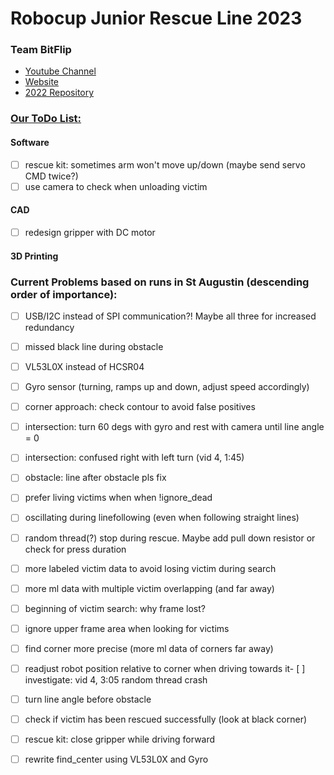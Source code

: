 # Robocup Junior Rescue Line 2023
### Team BitFlip


* [Youtube Channel](https://www.youtube.com/channel/UCC9BH-tkFcYVH9Up8JBV4LQ)
* [Website](http://kraemer123.de/)
* [2022 Repository](https://github.com/saegersven/robocup)

### <u>Our ToDo List:</u>

#### Software

- [ ] rescue kit: sometimes arm won't move up/down (maybe send servo CMD twice?)
- [ ] use camera to check when unloading victim

#### CAD

- [ ] redesign gripper with DC motor

#### 3D Printing

### Current Problems based on runs in St Augustin (descending order of importance):
- [ ] USB/I2C instead of SPI communication?! Maybe all three for increased redundancy

- [ ] missed black line during obstacle
- [ ] VL53L0X instead of HCSR04
- [ ] Gyro sensor (turning, ramps up and down, adjust speed accordingly)
- [ ] corner approach: check contour to avoid false positives
- [ ] intersection: turn 60 degs with gyro and rest with camera until line angle = 0
- [ ] intersection: confused right with left turn (vid 4, 1:45)
- [ ] obstacle: line after obstacle pls fix
- [ ] prefer living victims when when !ignore_dead 
- [ ] oscillating during linefollowing (even when following straight lines)
- [ ] random thread(?) stop during rescue. Maybe add pull down resistor or check for press  duration
- [ ] more labeled victim data to avoid losing victim during search
- [ ] more ml data with multiple victim overlapping (and far away)
- [ ] beginning of victim search: why frame lost?
- [ ] ignore upper frame area when looking for victims
- [ ] find corner more precise (more ml data of corners far away)
- [ ] readjust robot position relative to corner when driving towards it- [ ] investigate: vid 4, 3:05 random thread crash
- [ ] turn line angle before obstacle
- [ ] check if victim has been rescued successfully (look at black corner)
- [ ] rescue kit: close gripper while driving forward 
- [ ] rewrite find_center using VL53L0X and Gyro